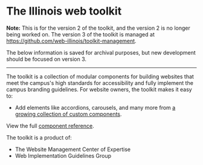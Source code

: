 # The Illinois web toolkit

**Note:** This is for the version 2 of the toolkit, and the version 2 is no longer being worked on. The version 3 of the toolkit is managed at https://github.com/web-illinois/toolkit-management. 

The below information is saved for archival purposes, but new development should be focused on version 3. 

*****

The toolkit is a collection of modular components for building websites that meet the campus's high standards for accessibility and fully implement the campus branding guidelines. For website owners, the toolkit makes it easy to:

* Add elements like accordions, carousels, and many more from [a growing collection of custom components](./src/components/README.md).

View the full [component reference](./src/README.md).

The toolkit is a product of:

* The Website Management Center of Expertise
* Web Implementation Guidelines Group
